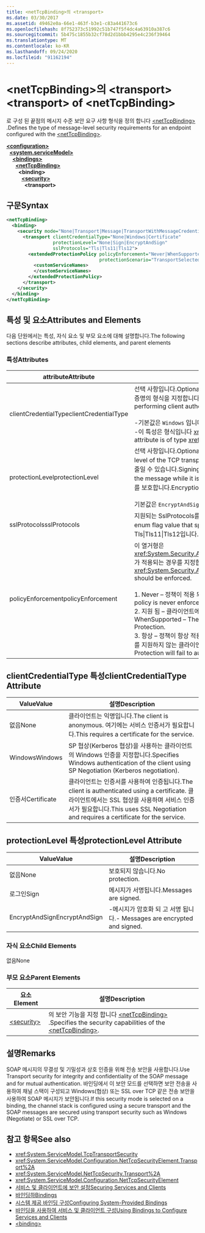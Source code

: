 ```yaml
---
title: <netTcpBinding>의 <transport>
ms.date: 03/30/2017
ms.assetid: 49462e0a-66e1-463f-b3e1-c83a441673c6
ms.openlocfilehash: 8f752373c51992c51b747f5f4dc4a63910a387c6
ms.sourcegitcommit: 5b475c1855b32cf78d2d1bbb4295e4c236f39464
ms.translationtype: MT
ms.contentlocale: ko-KR
ms.lasthandoff: 09/24/2020
ms.locfileid: "91162194"
---
```

# <a name="transport-of-nettcpbinding"></a><span data-ttu-id="30632-102">\<netTcpBinding>의 \<transport></span><span class="sxs-lookup"><span data-stu-id="30632-102">\<transport> of \<netTcpBinding></span></span>

<span data-ttu-id="30632-103">로 구성 된 끝점의 메시지 수준 보안 요구 사항 형식을 정의 합니다 [\<netTcpBinding>](nettcpbinding.md) .</span><span class="sxs-lookup"><span data-stu-id="30632-103">Defines the type of message-level security requirements for an endpoint configured with the [\<netTcpBinding>](nettcpbinding.md).</span></span>  
  
[**\<configuration>**](../configuration-element.md)\
&nbsp;&nbsp;[**\<system.serviceModel>**](system-servicemodel.md)\
&nbsp;&nbsp;&nbsp;&nbsp;[**\<bindings>**](bindings.md)\
&nbsp;&nbsp;&nbsp;&nbsp;&nbsp;&nbsp;[**\<netTcpBinding>**](nettcpbinding.md)\
&nbsp;&nbsp;&nbsp;&nbsp;&nbsp;&nbsp;&nbsp;&nbsp;**\<binding>**\
&nbsp;&nbsp;&nbsp;&nbsp;&nbsp;&nbsp;&nbsp;&nbsp;&nbsp;&nbsp;[**\<security>**](security-of-nettcpbinding.md)\
&nbsp;&nbsp;&nbsp;&nbsp;&nbsp;&nbsp;&nbsp;&nbsp;&nbsp;&nbsp;&nbsp;&nbsp;**\<transport>**  
  
## <a name="syntax"></a><span data-ttu-id="30632-104">구문</span><span class="sxs-lookup"><span data-stu-id="30632-104">Syntax</span></span>  
  
```xml  
<netTcpBinding>
  <binding>
    <security mode="None|Transport|Message|TransportWithMessageCredential">
      <transport clientCredentialType="None|Windows|Certificate"
                 protectionLevel="None|Sign|EncryptAndSign"
                 sslProtocols="Tls|Tls11|Tls12">
        <extendedProtectionPolicy policyEnforcement="Never|WhenSupported|Always"
                                  protectionScenario="TransportSelected|TrustedProxy">
          <customServiceNames>
          </customServiceNames>
        </extendedProtectionPolicy>
      </transport>
    </security>
  </binding>
</netTcpBinding>
```  
  
## <a name="attributes-and-elements"></a><span data-ttu-id="30632-105">특성 및 요소</span><span class="sxs-lookup"><span data-stu-id="30632-105">Attributes and Elements</span></span>  

 <span data-ttu-id="30632-106">다음 단원에서는 특성, 자식 요소 및 부모 요소에 대해 설명합니다.</span><span class="sxs-lookup"><span data-stu-id="30632-106">The following sections describe attributes, child elements, and parent elements</span></span>  
  
### <a name="attributes"></a><span data-ttu-id="30632-107">특성</span><span class="sxs-lookup"><span data-stu-id="30632-107">Attributes</span></span>  
  
|<span data-ttu-id="30632-108">attribute</span><span class="sxs-lookup"><span data-stu-id="30632-108">Attribute</span></span>|<span data-ttu-id="30632-109">설명</span><span class="sxs-lookup"><span data-stu-id="30632-109">Description</span></span>|  
|---------------|-----------------|  
|<span data-ttu-id="30632-110">clientCredentialType</span><span class="sxs-lookup"><span data-stu-id="30632-110">clientCredentialType</span></span>|<span data-ttu-id="30632-111">선택 사항입니다.</span><span class="sxs-lookup"><span data-stu-id="30632-111">Optional.</span></span> <span data-ttu-id="30632-112">전송 보안을 사용하여 클라이언트 인증을 수행할 때 사용되는 자격 증명의 형식을 지정합니다.</span><span class="sxs-lookup"><span data-stu-id="30632-112">Specifies the type of credential to be used when performing client authentication using Transport security.</span></span><br /><br /> <span data-ttu-id="30632-113">-기본값은 `Windows` 입니다.</span><span class="sxs-lookup"><span data-stu-id="30632-113">-   The default value is `Windows`.</span></span><br /><span data-ttu-id="30632-114">-이 특성은 형식입니다 <xref:System.ServiceModel.TcpClientCredentialType> .</span><span class="sxs-lookup"><span data-stu-id="30632-114">-   This attribute is of type <xref:System.ServiceModel.TcpClientCredentialType>.</span></span>|  
|<span data-ttu-id="30632-115">protectionLevel</span><span class="sxs-lookup"><span data-stu-id="30632-115">protectionLevel</span></span>|<span data-ttu-id="30632-116">선택 사항입니다.</span><span class="sxs-lookup"><span data-stu-id="30632-116">Optional.</span></span> <span data-ttu-id="30632-117">TCP 전송의 수준에 보안을 정의합니다.</span><span class="sxs-lookup"><span data-stu-id="30632-117">Defines security at the level of the TCP transport.</span></span> <span data-ttu-id="30632-118">메시지에 서명하면 전송 중인 메시지를 제3자가 손상할 위험을 줄일 수 있습니다.</span><span class="sxs-lookup"><span data-stu-id="30632-118">Signing messages mitigates the risk of a third party tampering with the message while it is being transferred.</span></span> <span data-ttu-id="30632-119">암호화는 전송 중에 데이터 수준에서 개인 정보를 보호합니다.</span><span class="sxs-lookup"><span data-stu-id="30632-119">Encryption provides data-level privacy during transport.</span></span><br /><br /> <span data-ttu-id="30632-120">기본값은 `EncryptAndSign`입니다.</span><span class="sxs-lookup"><span data-stu-id="30632-120">The default value is `EncryptAndSign`.</span></span>|  
|<span data-ttu-id="30632-121">sslProtocols</span><span class="sxs-lookup"><span data-stu-id="30632-121">sslProtocols</span></span>|<span data-ttu-id="30632-122">지원되는 SslProtocols를 지정하는 SslProtocols 열거형 플래그 값입니다.</span><span class="sxs-lookup"><span data-stu-id="30632-122">A SslProtocols enum flag value that specifies which SslProtocols are supported.</span></span> <span data-ttu-id="30632-123">기본값은 Tls&#124;Tls11&#124;Tls12입니다.</span><span class="sxs-lookup"><span data-stu-id="30632-123">The default is Tls&#124;Tls11&#124;Tls12.</span></span>|  
|<span data-ttu-id="30632-124">policyEnforcement</span><span class="sxs-lookup"><span data-stu-id="30632-124">policyEnforcement</span></span>|<span data-ttu-id="30632-125">이 열거형은 <xref:System.Security.Authentication.ExtendedProtection.ExtendedProtectionPolicy>가 적용되는 경우를 지정합니다.</span><span class="sxs-lookup"><span data-stu-id="30632-125">This enumeration specifies when the <xref:System.Security.Authentication.ExtendedProtection.ExtendedProtectionPolicy> should be enforced.</span></span><br /><br /> <span data-ttu-id="30632-126">1. Never – 정책이 적용 되지 않습니다 (확장 된 보호를 사용 하지 않음).</span><span class="sxs-lookup"><span data-stu-id="30632-126">1.  Never – The policy is never enforced (Extended Protection is disabled).</span></span><br /><span data-ttu-id="30632-127">2. 지원 됨 – 클라이언트에서 확장 된 보호를 지 원하는 경우에만 정책이 적용 됩니다.</span><span class="sxs-lookup"><span data-stu-id="30632-127">2.  WhenSupported – The policy is enforced only if the client supports Extended Protection.</span></span><br /><span data-ttu-id="30632-128">3. 항상 – 정책이 항상 적용 됩니다.</span><span class="sxs-lookup"><span data-stu-id="30632-128">3.  Always – The policy is always enforced.</span></span> <span data-ttu-id="30632-129">확장 보호를 지원하지 않는 클라이언트는 인증되지 않습니다.</span><span class="sxs-lookup"><span data-stu-id="30632-129">Clients which don’t support Extended Protection will fail to authenticate.</span></span>|  
  
## <a name="clientcredentialtype-attribute"></a><span data-ttu-id="30632-130">clientCredentialType 특성</span><span class="sxs-lookup"><span data-stu-id="30632-130">clientCredentialType Attribute</span></span>  
  
|<span data-ttu-id="30632-131">Value</span><span class="sxs-lookup"><span data-stu-id="30632-131">Value</span></span>|<span data-ttu-id="30632-132">설명</span><span class="sxs-lookup"><span data-stu-id="30632-132">Description</span></span>|  
|-----------|-----------------|  
|<span data-ttu-id="30632-133">없음</span><span class="sxs-lookup"><span data-stu-id="30632-133">None</span></span>|<span data-ttu-id="30632-134">클라이언트는 익명입니다.</span><span class="sxs-lookup"><span data-stu-id="30632-134">The client is anonymous.</span></span> <span data-ttu-id="30632-135">여기에는 서비스 인증서가 필요합니다.</span><span class="sxs-lookup"><span data-stu-id="30632-135">This requires a certificate for the service.</span></span>|  
|<span data-ttu-id="30632-136">Windows</span><span class="sxs-lookup"><span data-stu-id="30632-136">Windows</span></span>|<span data-ttu-id="30632-137">SP 협상(Kerberos 협상)을 사용하는 클라이언트의 Windows 인증을 지정합니다.</span><span class="sxs-lookup"><span data-stu-id="30632-137">Specifies Windows authentication of the client using SP Negotiation (Kerberos negotiation).</span></span>|  
|<span data-ttu-id="30632-138">인증서</span><span class="sxs-lookup"><span data-stu-id="30632-138">Certificate</span></span>|<span data-ttu-id="30632-139">클라이언트는 인증서를 사용하여 인증됩니다.</span><span class="sxs-lookup"><span data-stu-id="30632-139">The client is authenticated using a certificate.</span></span> <span data-ttu-id="30632-140">클라이언트에서는 SSL 협상을 사용하며 서비스 인증서가 필요합니다.</span><span class="sxs-lookup"><span data-stu-id="30632-140">This uses SSL Negotiation and requires a certificate for the service.</span></span>|  
  
## <a name="protectionlevel-attribute"></a><span data-ttu-id="30632-141">protectionLevel 특성</span><span class="sxs-lookup"><span data-stu-id="30632-141">protectionLevel Attribute</span></span>  
  
|<span data-ttu-id="30632-142">Value</span><span class="sxs-lookup"><span data-stu-id="30632-142">Value</span></span>|<span data-ttu-id="30632-143">설명</span><span class="sxs-lookup"><span data-stu-id="30632-143">Description</span></span>|  
|-----------|-----------------|  
|<span data-ttu-id="30632-144">없음</span><span class="sxs-lookup"><span data-stu-id="30632-144">None</span></span>|<span data-ttu-id="30632-145">보호되지 않습니다.</span><span class="sxs-lookup"><span data-stu-id="30632-145">No protection.</span></span>|  
|<span data-ttu-id="30632-146">로그인</span><span class="sxs-lookup"><span data-stu-id="30632-146">Sign</span></span>|<span data-ttu-id="30632-147">메시지가 서명됩니다.</span><span class="sxs-lookup"><span data-stu-id="30632-147">Messages are signed.</span></span>|  
|<span data-ttu-id="30632-148">EncryptAndSign</span><span class="sxs-lookup"><span data-stu-id="30632-148">EncryptAndSign</span></span>|<span data-ttu-id="30632-149">-메시지가 암호화 되 고 서명 됩니다.</span><span class="sxs-lookup"><span data-stu-id="30632-149">-   Messages are encrypted and signed.</span></span>|  
  
### <a name="child-elements"></a><span data-ttu-id="30632-150">자식 요소</span><span class="sxs-lookup"><span data-stu-id="30632-150">Child Elements</span></span>  

 <span data-ttu-id="30632-151">없음</span><span class="sxs-lookup"><span data-stu-id="30632-151">None</span></span>  
  
### <a name="parent-elements"></a><span data-ttu-id="30632-152">부모 요소</span><span class="sxs-lookup"><span data-stu-id="30632-152">Parent Elements</span></span>  
  
|<span data-ttu-id="30632-153">요소</span><span class="sxs-lookup"><span data-stu-id="30632-153">Element</span></span>|<span data-ttu-id="30632-154">설명</span><span class="sxs-lookup"><span data-stu-id="30632-154">Description</span></span>|  
|-------------|-----------------|  
|[\<security>](security-of-nettcpbinding.md)|<span data-ttu-id="30632-155">의 보안 기능을 지정 합니다 [\<netTcpBinding>](nettcpbinding.md) .</span><span class="sxs-lookup"><span data-stu-id="30632-155">Specifies the security capabilities of the [\<netTcpBinding>](nettcpbinding.md).</span></span>|  
  
## <a name="remarks"></a><span data-ttu-id="30632-156">설명</span><span class="sxs-lookup"><span data-stu-id="30632-156">Remarks</span></span>  

 <span data-ttu-id="30632-157">SOAP 메시지의 무결성 및 기밀성과 상호 인증을 위해 전송 보안을 사용합니다.</span><span class="sxs-lookup"><span data-stu-id="30632-157">Use Transport security for integrity and confidentiality of the SOAP message and for mutual authentication.</span></span> <span data-ttu-id="30632-158">바인딩에서 이 보안 모드를 선택하면 보안 전송을 사용하여 채널 스택이 구성되고 Windows(협상) 또는 SSL over TCP 같은 전송 보안을 사용하여 SOAP 메시지가 보안됩니다.</span><span class="sxs-lookup"><span data-stu-id="30632-158">If this security mode is selected on a binding, the channel stack is configured using a secure transport and the SOAP messages are secured using transport security such as Windows (Negotiate) or SSL over TCP.</span></span>  
  
## <a name="see-also"></a><span data-ttu-id="30632-159">참고 항목</span><span class="sxs-lookup"><span data-stu-id="30632-159">See also</span></span>

- <xref:System.ServiceModel.TcpTransportSecurity>
- <xref:System.ServiceModel.Configuration.NetTcpSecurityElement.Transport%2A>
- <xref:System.ServiceModel.NetTcpSecurity.Transport%2A>
- <xref:System.ServiceModel.Configuration.NetTcpSecurityElement>
- [<span data-ttu-id="30632-160">서비스 및 클라이언트에 보안 설정</span><span class="sxs-lookup"><span data-stu-id="30632-160">Securing Services and Clients</span></span>](../../../wcf/feature-details/securing-services-and-clients.md)
- [<span data-ttu-id="30632-161">바인딩하</span><span class="sxs-lookup"><span data-stu-id="30632-161">Bindings</span></span>](../../../wcf/bindings.md)
- [<span data-ttu-id="30632-162">시스템 제공 바인딩 구성</span><span class="sxs-lookup"><span data-stu-id="30632-162">Configuring System-Provided Bindings</span></span>](../../../wcf/feature-details/configuring-system-provided-bindings.md)
- [<span data-ttu-id="30632-163">바인딩을 사용하여 서비스 및 클라이언트 구성</span><span class="sxs-lookup"><span data-stu-id="30632-163">Using Bindings to Configure Services and Clients</span></span>](../../../wcf/using-bindings-to-configure-services-and-clients.md)
- [\<binding>](bindings.md)
